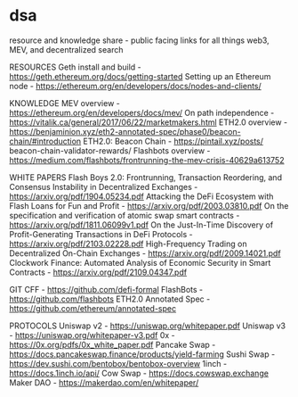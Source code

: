 # dsa
resource and knowledge share - public facing links for all things web3, MEV, and decentralized search

RESOURCES
Geth install and build - https://geth.ethereum.org/docs/getting-started
Setting up an Ethereum node - https://ethereum.org/en/developers/docs/nodes-and-clients/

KNOWLEDGE 
MEV overview - https://ethereum.org/en/developers/docs/mev/
On path independence - https://vitalik.ca/general/2017/06/22/marketmakers.html
ETH2.0 overview - https://benjaminion.xyz/eth2-annotated-spec/phase0/beacon-chain/#introduction
ETH2.0: Beacon Chain - https://pintail.xyz/posts/
beacon-chain-validator-rewards/
Flashbots overview - https://medium.com/flashbots/frontrunning-the-mev-crisis-40629a613752

WHITE PAPERS
Flash Boys 2.0: Frontrunning, Transaction Reordering, and Consensus Instability in Decentralized Exchanges - https://arxiv.org/pdf/1904.05234.pdf
Attacking the DeFi Ecosystem with Flash Loans for Fun and Profit - https://arxiv.org/pdf/2003.03810.pdf
On the specification and verification of atomic swap smart contracts - https://arxiv.org/pdf/1811.06099v1.pdf
On the Just-In-Time Discovery of Profit-Generating Transactions in DeFi Protocols - https://arxiv.org/pdf/2103.02228.pdf
High-Frequency Trading on Decentralized On-Chain Exchanges - https://arxiv.org/pdf/2009.14021.pdf
Clockwork Finance: Automated Analysis of Economic Security in Smart Contracts - https://arxiv.org/pdf/2109.04347.pdf

GIT
CFF - https://github.com/defi-formal
FlashBots - https://github.com/flashbots
ETH2.0 Annotated Spec - https://github.com/ethereum/annotated-spec

PROTOCOLS
Uniswap v2 - https://uniswap.org/whitepaper.pdf
Uniswap v3 - https://uniswap.org/whitepaper-v3.pdf
0x - https://0x.org/pdfs/0x_white_paper.pdf
Pancake Swap - https://docs.pancakeswap.finance/products/yield-farming
Sushi Swap - https://dev.sushi.com/bentobox/bentobox-overview
1inch - https://docs.1inch.io/api/
Cow Swap - https://docs.cowswap.exchange
Maker DAO - https://makerdao.com/en/whitepaper/
